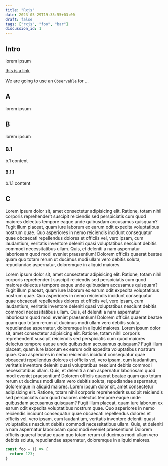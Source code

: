 ```yaml
---
title: "Rxjs"
date: 2023-05-29T19:35:55+03:00
draft: false
tags: ["rxjs", "foo", "bar"]
discussion_id: 1
---
```


## Intro

lorem ipsum

[this is a link](https://stackoverflow.com)

We are going to use an `Observable` for ...

## A

lorem ipsum

## B

lorem ipsum

### B.1

b.1 content

#### B.1.1

b.1.1 content

## C


Lorem ipsum dolor sit, amet consectetur adipisicing elit. Ratione, totam nihil corporis reprehenderit suscipit reiciendis sed perspiciatis cum quod maiores delectus tempore eaque unde quibusdam accusamus quisquam? Fugit illum placeat, quam iure laborum ex earum odit expedita voluptatibus nostrum quae. Quo asperiores in nemo reiciendis incidunt consequatur quae obcaecati repellendus dolores et officiis vel, vero ipsam, cum laudantium, veritatis inventore deleniti quasi voluptatibus nesciunt debitis commodi necessitatibus ullam. Quis, et deleniti a nam aspernatur laboriosam quod modi eveniet praesentium! Dolorem officiis quaerat beatae quam quo totam rerum ut ducimus modi ullam vero debitis soluta, repudiandae aspernatur, doloremque in aliquid maiores.

Lorem ipsum dolor sit, amet consectetur adipisicing elit. Ratione, totam nihil corporis reprehenderit suscipit reiciendis sed perspiciatis cum quod maiores delectus tempore eaque unde quibusdam accusamus quisquam? Fugit illum placeat, quam iure laborum ex earum odit expedita voluptatibus nostrum quae. Quo asperiores in nemo reiciendis incidunt consequatur quae obcaecati repellendus dolores et officiis vel, vero ipsam, cum laudantium, veritatis inventore deleniti quasi voluptatibus nesciunt debitis commodi necessitatibus ullam. Quis, et deleniti a nam aspernatur laboriosam quod modi eveniet praesentium! Dolorem officiis quaerat beatae quam quo totam rerum ut ducimus modi ullam vero debitis soluta, repudiandae aspernatur, doloremque in aliquid maiores.
Lorem ipsum dolor sit, amet consectetur adipisicing elit. Ratione, totam nihil corporis reprehenderit suscipit reiciendis sed perspiciatis cum quod maiores delectus tempore eaque unde quibusdam accusamus quisquam? Fugit illum placeat, quam iure laborum ex earum odit expedita voluptatibus nostrum quae. Quo asperiores in nemo reiciendis incidunt consequatur quae obcaecati repellendus dolores et officiis vel, vero ipsam, cum laudantium, veritatis inventore deleniti quasi voluptatibus nesciunt debitis commodi necessitatibus ullam. Quis, et deleniti a nam aspernatur laboriosam quod modi eveniet praesentium! Dolorem officiis quaerat beatae quam quo totam rerum ut ducimus modi ullam vero debitis soluta, repudiandae aspernatur, doloremque in aliquid maiores.
Lorem ipsum dolor sit, amet consectetur adipisicing elit. Ratione, totam nihil corporis reprehenderit suscipit reiciendis sed perspiciatis cum quod maiores delectus tempore eaque unde quibusdam accusamus quisquam? Fugit illum placeat, quam iure laborum ex earum odit expedita voluptatibus nostrum quae. Quo asperiores in nemo reiciendis incidunt consequatur quae obcaecati repellendus dolores et officiis vel, vero ipsam, cum laudantium, veritatis inventore deleniti quasi voluptatibus nesciunt debitis commodi necessitatibus ullam. Quis, et deleniti a nam aspernatur laboriosam quod modi eveniet praesentium! Dolorem officiis quaerat beatae quam quo totam rerum ut ducimus modi ullam vero debitis soluta, repudiandae aspernatur, doloremque in aliquid maiores.

```js
const foo = () => {
  return 123;
}
```